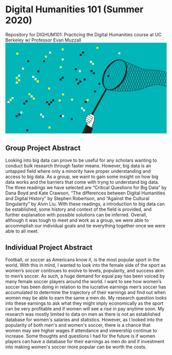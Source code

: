 # Digital Humanities 101 (Summer 2020)
Repository for DIGHUM101: Practicing the Digital Humanities course at UC Berkeley w/ Professor Evan Muzzall
![Header](https://github.com/tanpham7/DH101_Project/blob/master/Images/data%20catcher.jpg)

## Group Project Abstract
Looking into big data can prove to be useful for any scholars wanting to conduct bulk research through faster means. However, big data is an untapped field where only a minority have proper understanding and access to big data. As a group, we want to gain some insight on how big data works and the barriers that come with tryng to understand big data. The three readings we have selected are “Critical Questions for Big Data” by Dana Boyd and Kate Crawson, “The differences between Digital Humanities and Digital History” by Stephen Robertson, and “Against the Cultural Singularity” by Alvin Liu. With these readings, a introduction to big data can be established, some history and context of the field is provided, and further explanation with possible solutions can be inferred. Overall, although it was tough to meet and work as a group, we were able to accommplish our individual goals and tie everything together once we were able to all meet.


## Individual Project Abstract
Football, or soccer as Americans know it, is the most popular sport in the world. With this in mind, I wanted to look into the female side of the sport as women’s soccer continues to evolve to levels, popularity, and success akin to men’s soccer. As such, a huge demand for equal pay has been voiced by many female soccer players around the world. I want to see how women’s soccer has been doing in relation to the lucrative earnings men’s soccer has accumulated to determine the trajectory of their earnings and find out when women may be able to earn the same a men do. My research question looks into these earnings to ask what they might imply economically as the sport can be very profitable and if women will see a rise in pay anytime soon. My research was mostly limited to data on men as there is not an established database for women's salaries and statistics. However, as I looked into the popularity of both men's and women's soccer, there is a chance that women may see higher wages if attendance and viewership continue to increase. Some thoughts and questions I had for the future is if women players can have a database for their earnings as men do and if investment into making women's soccer more popular can be worth the costs.
